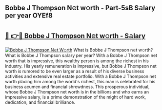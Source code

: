 ## Bobbe J Thompson N𝚎t w𝚘rth - Part-5sB S𝚊lary per year OYEf8

# <h2><a href="http://gc1kdp.nevu.top/?p=Bobbe+J+Thompson">🔗 👉🔴 Bobbe J Thompson N𝚎t w𝚘rth - S𝚊lary</a></h2>

[![Bobbe J Thompson N𝚎t W𝚘rth](https://i.imgur.com/Oavwk0R.jpeg)](http://gc1kdp.nevu.top/?p=Bobbe+J+Thompson)
What is Bobbe J Thompson n𝚎t w𝚘rth? What is Bobbe J Thompson s𝚊lary per year?
With a Bobbe J Thompson net worth that is impressive, this wealthy person is among the richest in his industry. His yearly remuneration is impressive, but Bobbe J Thompson net worth is rumored to be even larger as a result of his diverse business activities and extensive real estate portfolio. With a Bobbe J Thompson net worth placing him among the world's richest, this man is celebrated for his business acumen and financial shrewdness. This prosperous individual, whose Bobbe J Thompson net worth is in the billions and who earns an impressive salary, is a prime demonstration of the might of hard work, dedication, and financial brilliance.
